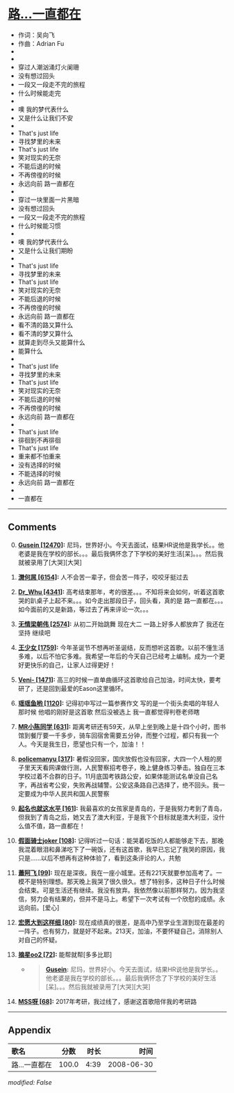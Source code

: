 # [路...一直都在](https://music.163.com/song?id=25906126)

* 作词：吴向飞
* 作曲：Adrian Fu
*
*
* 穿过人潮汹涌灯火阑珊
* 没有想过回头
* 一段又一段走不完的旅程
* 什么时候能走完
* 
* 噢 我的梦代表什么
* 又是什么让我们不安
* 
* That's just life
* 寻找梦里的未来
* That's just life
* 笑对现实的无奈
* 不能后退的时候
* 不再傍徨的时候
* 永远向前 路一直都在
* 
* 穿过一块里面一片黑暗
* 没有想过回头
* 一段又一段走不完的旅程
* 什么时候能习惯
* 
* 噢 我的梦代表什么
* 又是什么让我们期盼
* 
* That's just life
* 寻找梦里的未来
* That's just life
* 笑对现实的无奈
* 不能后退的时候
* 不再傍徨的时候
* 永远向前 路一直都在
* 看不清的路又算什么
* 看不清的梦又算什么
* 就算走到尽头又能算什么
* 能算什么
* 
* That's just life
* 寻找梦里的未来
* That's just life
* 笑对现实的无奈
* 不能后退的时候
* 不再傍徨的时候
* 永远向前 路一直都在
* 
* That's just life
* 徘徊到不再徘徊
* That's just life
* 重来都不怕重来
* 没有选择的时候
* 不能选择的时候
* 永远向前 路一直都在
* 
* 一直都在


---

## Comments
0. **[Gusein \[12470\]](https://music.163.com/#/user/home?id=18048299):** 尼玛，世界好小。今天去面试，结果HR说他是我学长。。他老婆是我在学校的部长。。。最后我俩怀念了下学校的美好生活[呆]。。。然后我就被录用了[大哭][大哭]

1. **[潸何屌 \[6154\]](https://music.163.com/#/user/home?id=2889525):** 人不会苦一辈子，但会苦一阵子，咬咬牙挺过去

2. **[Dr_Whu \[4341\]](https://music.163.com/#/user/home?id=37521150):** 高考结束那年，考的很差。。。不知将来会如何，听着这首歌哭的趴桌子上起不来。。。如今走出那段日子，回头看，真的是 路一直都在。。。如今面前的又是新路，等过去了再来评论一次。。。

3. **[无情梁朝伟 \[2574\]](https://music.163.com/#/user/home?id=59610269):** 从初二开始跳舞 现在大二 一路上好多人都放弃了 我还在坚持 继续吧 

4. **[王少女 \[1759\]](https://music.163.com/#/user/home?id=6753587):** 今年圣诞节不想再听圣诞结，反而想听这首歌。以前不懂生活多难，以后不怕它多难。我希望一年后的今天自己已经考上编制。成为一个更好更快乐的自己，让家人过得更好！

5. **[Veni- \[1471\]](https://music.163.com/#/user/home?id=35111633):** 高三的时候一直单曲循环这首歌给自己加油，时间太快，要考研了，还是回到最爱的Eason这里循环。

6. **[瑶瑶鱼哟 \[1120\]](https://music.163.com/#/user/home?id=61918543):** 记得初中写过一篇参赛作文 写的是一个街头卖唱的年轻人 那时候 他唱的刚好是这首歌 然后没被选上 我一直都觉得判卷老师瞎

7. **[MR小陈同学 \[631\]](https://music.163.com/#/user/home?id=46639764):** 距离考研还有59天，从早上坐到晚上是十四个小时，图书馆到餐厅要一千多步，骑车回宿舍需要五分钟，而整个过程，都只有我一个人。今天是我生日，愿望也只有一个，加油！！

8. **[policemanyu \[317\]](https://music.163.com/#/user/home?id=372409960):** 暑假没回家，国庆放假也没有回家，大四一个人租的房子里天天看网课做行测，人民警察招考卷子，晚上健身练习拳击。独自在三本学校过着不合群的日子。11月底国考铁路公安，如果体能测试名单没自己名字，再战省考公安，失败再战辅警。公安这条路自己选择了，绝不回头。我一定要成为中华人民共和国人民警察

9. **[起名也就这水平 \[161\]](https://music.163.com/#/user/home?id=68041616):** 我最喜欢的女孩家是青岛的，于是我努力考到了青岛，但我到了青岛之后，她又去了澳大利亚，于是我下个目标就是澳大利亚，没什么值不值，路一直都在！

10. **[假面骑士joker \[108\]](https://music.163.com/#/user/home?id=116291402):** 记得听过一句话：能哭着吃饭的人都能够走下去，那晚我混着眼泪和鼻涕吃下了一碗饭，还有这首歌，我早已忘记了我哭的原因，我只是……以后不想再有这种体验了，看到这条评论的人，共勉

11. **[蕭阿飞 \[99\]](https://music.163.com/#/user/home?id=300293235):** 现在是深夜。我在一座小城里。还有221天就要参加高考了。一模不是特别理想。那天晚上我哭了很久很久。想了特别多，这种日子什么时候会结束。可是生活还有继续。我没有放弃。我依然像以前那样努力。因为我坚信，努力会有结果的，但并不是马上。希望下一次考试有一个欣慰的成绩。永远向前。[爱心]

12. **[宏愿大到这样细 \[80\]](https://music.163.com/#/user/home?id=312490770):** 现在成绩真的很差，是高中乃至学业生涯到现在最差的一阵子。也有努力，就是好不起来。213天，加油，不要怀疑自己，消除别人对自己的怀疑。

13. **[摘星oo2 \[72\]](https://music.163.com/#/user/home?id=384571988):** 能帮就帮[多多比耶]
	* > **[Gusein](https://music.163.com/#/user/home?id=18048299):** 尼玛，世界好小。今天去面试，结果HR说他是我学长。。他老婆是我在学校的部长。。。最后我俩怀念了下学校的美好生活[呆]。。。然后我就被录用了[大哭][大哭]

14. **[MSS呀 \[68\]](https://music.163.com/#/user/home?id=105480157):** 2017年考研，我过线了，感谢这首歌陪伴我的考研路



---

## Appendix

|歌名|分数|时长|时间|
|:---|:---:|---:|---:|
|路...一直都在|100.0|4:39|2008-06-30

*modified: False*